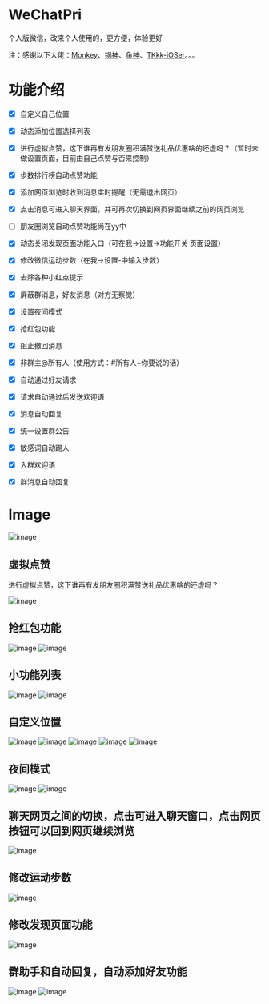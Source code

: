 # WeChatPri
个人版微信，改来个人使用的，更方便，体验更好

注：感谢以下大佬：[Monkey](https://github.com/AloneMonkey)、[锅神](https://github.com/buginux)、[鱼神](https://github.com/yulingtianxia)、[TKkk-iOSer](https://github.com/TKkk-iOSer)。。。

# 功能介绍



- [x] 自定义自己位置

- [x] 动态添加位置选择列表

- [x] 进行虚拟点赞，这下谁再有发朋友圈积满赞送礼品优惠啥的还虚吗？（暂时未做设置页面，目前由自己点赞与否来控制）

- [x] 步数排行榜自动点赞功能

- [x] 添加网页浏览时收到消息实时提醒（无需退出网页）

- [x] 点击消息可进入聊天界面，并可再次切换到网页界面继续之前的网页浏览

- [ ] 朋友圈浏览自动点赞功能尚在yy中

- [x] 动态关闭发现页面功能入口（可在我->设置->功能开关 页面设置）

- [x] 修改微信运动步数（在我->设置-中输入步数）

- [x] 去除各种小红点提示

- [x] 屏蔽群消息，好友消息（对方无察觉）

- [x] 设置夜间模式

- [x] 抢红包功能

- [x] 阻止撤回消息

- [x] 非群主@所有人（使用方式：#所有人+你要说的话）

- [x] 自动通过好友请求

- [x] 请求自动通过后发送欢迎语

- [x] 消息自动回复

- [x] 统一设置群公告

- [x] 敏感词自动踢人

- [x] 入群欢迎语

- [x] 群消息自动回复

# Image

 ![image](https://github.com/Lorwy/WeChatPri/blob/master/WeChatPri/Image/0.png)

## 虚拟点赞

   进行虚拟点赞，这下谁再有发朋友圈积满赞送礼品优惠啥的还虚吗？

 ![image](https://github.com/Lorwy/WeChatPri/blob/master/WeChatPri/Image/4_0.PNG)

## 抢红包功能

 ![image](https://github.com/Lorwy/WeChatPri/blob/master/WeChatPri/Image/1_.png)
 ![image](https://github.com/Lorwy/WeChatPri/blob/master/WeChatPri/Image/1_0.png)

## 小功能列表

 ![image](https://github.com/Lorwy/WeChatPri/blob/master/WeChatPri/Image/2_.png)
 ![image](https://github.com/Lorwy/WeChatPri/blob/master/WeChatPri/Image/2_0.png)

## 自定义位置

 ![image](https://github.com/Lorwy/WeChatPri/blob/master/WeChatPri/Image/2_1_0.png)
 ![image](https://github.com/Lorwy/WeChatPri/blob/master/WeChatPri/Image/2_1_1.png)
 ![image](https://github.com/Lorwy/WeChatPri/blob/master/WeChatPri/Image/2_1_2.png)
 ![image](https://github.com/Lorwy/WeChatPri/blob/master/WeChatPri/Image/2_1_3.png)
 ![image](https://github.com/Lorwy/WeChatPri/blob/master/WeChatPri/Image/2_1_4.png)

## 夜间模式

 ![image](https://github.com/Lorwy/WeChatPri/blob/master/WeChatPri/Image/2_2_0.png)
 ![image](https://github.com/Lorwy/WeChatPri/blob/master/WeChatPri/Image/2_2_1.png)


## 聊天网页之间的切换，点击可进入聊天窗口，点击网页按钮可以回到网页继续浏览

 ![image](https://github.com/Lorwy/WeChatPri/blob/master/WeChatPri/Image/2_3_0.png)

## 修改运动步数

 ![image](https://github.com/Lorwy/WeChatPri/blob/master/WeChatPri/Image/2_4_0.png)

## 修改发现页面功能

 ![image](https://github.com/Lorwy/WeChatPri/blob/master/WeChatPri/Image/2_5_0.png)

## 群助手和自动回复，自动添加好友功能

 ![image](https://github.com/Lorwy/WeChatPri/blob/master/WeChatPri/Image/3_.png)
 ![image](https://github.com/Lorwy/WeChatPri/blob/master/WeChatPri/Image/3_0.png)
     


